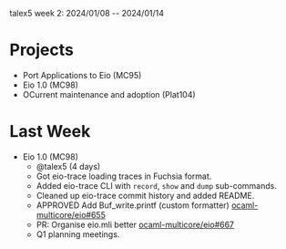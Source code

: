 talex5 week 2: 2024/01/08 -- 2024/01/14

# Projects

- Port Applications to Eio (MC95)
- Eio 1.0 (MC98)
- OCurrent maintenance and adoption (Plat104)

# Last Week

- Eio 1.0 (MC98)
  - @talex5 (4 days)
  - Got eio-trace loading traces in Fuchsia format.
  - Added eio-trace CLI with `record`, `show` and `dump` sub-commands.
  - Cleaned up eio-trace commit history and added README.
  - APPROVED Add Buf_write.printf (custom formatter) [ocaml-multicore/eio#655](https://github.com/ocaml-multicore/eio/pull/655#pullrequestreview-1809117844)
  - PR: Organise eio.mli better [ocaml-multicore/eio#667](https://github.com/ocaml-multicore/eio/pull/667)
  - Q1 planning meetings.
